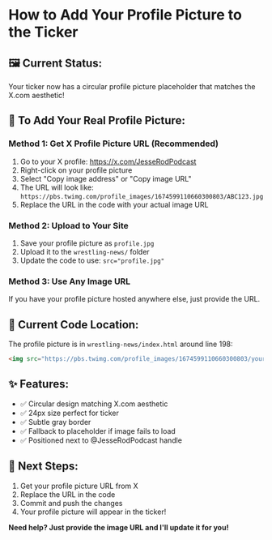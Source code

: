 # How to Add Your Profile Picture to the Ticker

## 🖼️ **Current Status:**
Your ticker now has a circular profile picture placeholder that matches the X.com aesthetic!

## 📸 **To Add Your Real Profile Picture:**

### **Method 1: Get X Profile Picture URL (Recommended)**
1. Go to your X profile: https://x.com/JesseRodPodcast
2. Right-click on your profile picture
3. Select "Copy image address" or "Copy image URL"
4. The URL will look like: `https://pbs.twimg.com/profile_images/1674599110660300803/ABC123.jpg`
5. Replace the URL in the code with your actual image URL

### **Method 2: Upload to Your Site**
1. Save your profile picture as `profile.jpg`
2. Upload it to the `wrestling-news/` folder
3. Update the code to use: `src="profile.jpg"`

### **Method 3: Use Any Image URL**
If you have your profile picture hosted anywhere else, just provide the URL.

## 🔧 **Current Code Location:**
The profile picture is in `wrestling-news/index.html` around line 198:
```html
<img src="https://pbs.twimg.com/profile_images/1674599110660300803/your_image_id.jpg" alt="Jesse Rodriguez" class="profile-pic">
```

## ✨ **Features:**
- ✅ Circular design matching X.com aesthetic
- ✅ 24px size perfect for ticker
- ✅ Subtle gray border
- ✅ Fallback to placeholder if image fails to load
- ✅ Positioned next to @JesseRodPodcast handle

## 🎯 **Next Steps:**
1. Get your profile picture URL from X
2. Replace the URL in the code
3. Commit and push the changes
4. Your profile picture will appear in the ticker!

**Need help? Just provide the image URL and I'll update it for you!**
